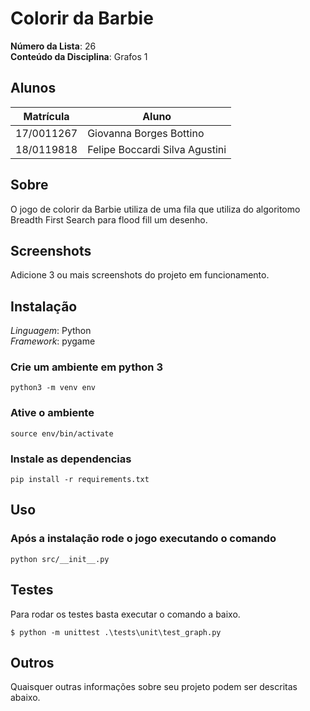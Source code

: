 # Colorir da Barbie

**Número da Lista**: 26<br>
**Conteúdo da Disciplina**: Grafos 1<br>

## Alunos
|Matrícula | Aluno |
| -- | -- |
| 17/0011267 |  Giovanna Borges Bottino |
| 18/0119818  |  Felipe Boccardi Silva Agustini |

## Sobre 
O jogo de colorir da Barbie utiliza de uma fila que utiliza do algoritomo Breadth First Search para flood fill um desenho.
## Screenshots
Adicione 3 ou mais screenshots do projeto em funcionamento.

## Instalação 
*Linguagem*: Python<br>
*Framework*: pygame<br>

### Crie um ambiente em python 3
```
python3 -m venv env
```

### Ative o ambiente
```
source env/bin/activate
```

### Instale as dependencias
```
pip install -r requirements.txt
```

## Uso 

### Após a instalação rode o jogo executando o comando
```
python src/__init__.py
```

## Testes 

Para rodar os testes basta executar o comando a baixo.
```
$ python -m unittest .\tests\unit\test_graph.py
```

## Outros 
Quaisquer outras informações sobre seu projeto podem ser descritas abaixo.




